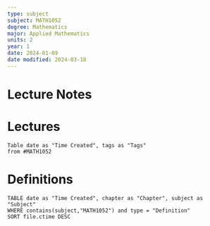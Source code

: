 ```yaml
---
type: subject
subject: MATH1052
degree: Mathematics
major: Applied Mathematics
units: 2
year: 1
date: 2024-01-09
date modified: 2024-03-18
---
```


# Lecture Notes



# Lectures

```dataview
Table date as "Time Created", tags as "Tags"
from #MATH1052
```


# Definitions

```dataview
TABLE date as "Time Created", chapter as "Chapter", subject as "Subject"
WHERE contains(subject,"MATH1052") and type = "Definition"
SORT file.ctime DESC
```

